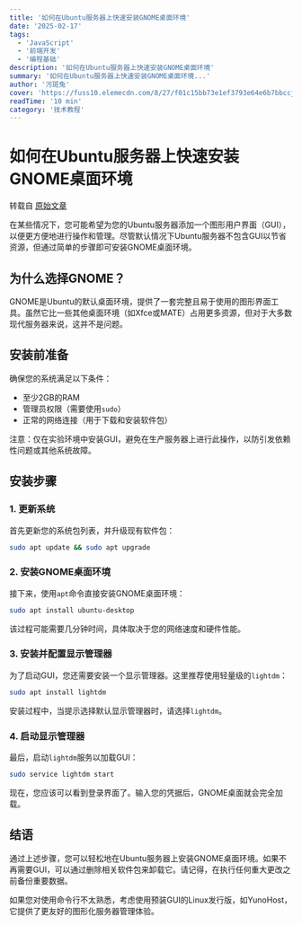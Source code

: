 ```yaml
---
title: '如何在Ubuntu服务器上快速安装GNOME桌面环境'
date: '2025-02-17'
tags:
  - 'JavaScript'
  - '前端开发'
  - '编程基础'
description: '如何在Ubuntu服务器上快速安装GNOME桌面环境'
summary: '如何在Ubuntu服务器上快速安装GNOME桌面环境...'
author: '污斑兔'
cover: 'https://fuss10.elemecdn.com/8/27/f01c15bb73e1ef3793e64e6b7bbccjpeg.jpeg'
readTime: '10 min'
category: '技术教程'
---
```


# 如何在Ubuntu服务器上快速安装GNOME桌面环境

转载自 [原始文章](https://zhuanlan.zhihu.com/p/373773218)

在某些情况下，您可能希望为您的Ubuntu服务器添加一个图形用户界面（GUI），以便更方便地进行操作和管理。尽管默认情况下Ubuntu服务器不包含GUI以节省资源，但通过简单的步骤即可安装GNOME桌面环境。

## 为什么选择GNOME？

GNOME是Ubuntu的默认桌面环境，提供了一套完整且易于使用的图形界面工具。虽然它比一些其他桌面环境（如Xfce或MATE）占用更多资源，但对于大多数现代服务器来说，这并不是问题。

## 安装前准备

确保您的系统满足以下条件：

* 至少2GB的RAM
* 管理员权限（需要使用`sudo`​）
* 正常的网络连接（用于下载和安装软件包）

注意：仅在实验环境中安装GUI，避免在生产服务器上进行此操作，以防引发依赖性问题或其他系统故障。

## 安装步骤

### 1. 更新系统

首先更新您的系统包列表，并升级现有软件包：

```bash
sudo apt update && sudo apt upgrade
```

### 2. 安装GNOME桌面环境

接下来，使用`apt`​命令直接安装GNOME桌面环境：

```bash
sudo apt install ubuntu-desktop
```

该过程可能需要几分钟时间，具体取决于您的网络速度和硬件性能。

### 3. 安装并配置显示管理器

为了启动GUI，您还需要安装一个显示管理器。这里推荐使用轻量级的`lightdm`​：

```bash
sudo apt install lightdm
```

安装过程中，当提示选择默认显示管理器时，请选择`lightdm`​。

### 4. 启动显示管理器

最后，启动`lightdm`​服务以加载GUI：

```bash
sudo service lightdm start
```

现在，您应该可以看到登录界面了。输入您的凭据后，GNOME桌面就会完全加载。

## 结语

通过上述步骤，您可以轻松地在Ubuntu服务器上安装GNOME桌面环境。如果不再需要GUI，可以通过删除相关软件包来卸载它。请记得，在执行任何重大更改之前备份重要数据。

如果您对使用命令行不太熟悉，考虑使用预装GUI的Linux发行版，如YunoHost，它提供了更友好的图形化服务器管理体验。
